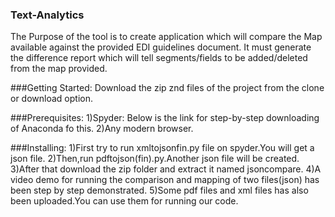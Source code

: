 ### Text-Analytics
The Purpose of the tool is to create application which will compare the Map available against the provided EDI guidelines document. 
It must generate the difference report which will tell segments/fields to be added/deleted from the map provided.

###Getting Started:
Download the zip znd files of the project from the clone or download option.

###Prerequisites:
1)Spyder:
Below is the link for step-by-step downloading of Anaconda fo this.
2)Any modern browser.


###Installing:
1)First try to run xmltojsonfin.py file on spyder.You will get a json file.
2)Then,run pdftojson(fin).py.Another json file will be created.
3)After that download the zip folder and extract it named jsoncompare.
4)A video demo for running the comparison and mapping of two files(json) has been step by step demonstrated.
5)Some pdf files and xml files has also been uploaded.You can use them for running our code.





